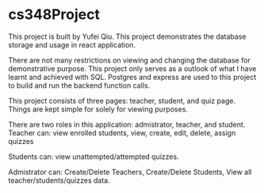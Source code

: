 # cs348Project
This project is built by Yufei Qiu.
This project demonstrates the database storage and usage in react application.

There are not many restrictions on viewing and changing the database for demonstrative purpose. This project only serves as a outlook of what I have learnt and achieved with SQL.
Postgres and express are used to this project to build and run the backend function calls.

This project consists of three pages: teacher, student, and quiz page. Things are kept simple for solely for viewing purposes.

There are two roles in this application: admistrator, teacher, and student.
Teacher can:
view enrolled students, 
view, create, edit, delete, assign quizzes

Students can:
view unattempted/attempted quizzes.

Admistrator can:
Create/Delete Teachers,
Create/Delete Students,
View all teacher/students/quizzes data.
